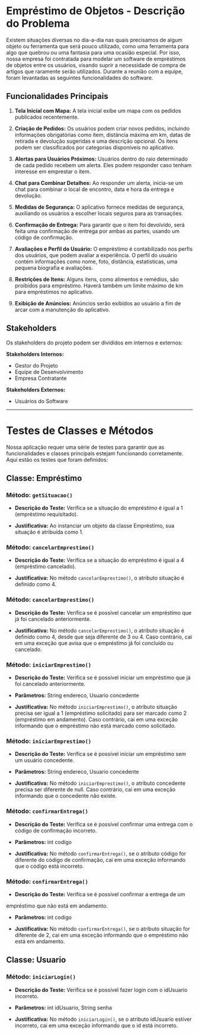 # Empréstimo de Objetos - Descrição do Problema

Existem situações diversas no dia-a-dia nas quais precisamos de algum objeto ou ferramenta que será pouco utilizado, como uma ferramenta para algo que quebrou ou uma fantasia para uma ocasião especial. Por isso, nossa empresa foi contratada para modelar um software de empréstimos de objetos entre os usuários, visando suprir a necessidade de compra de artigos que raramente serão utilizados. Durante a reunião com a equipe, foram levantadas as seguintes funcionalidades do software.

## Funcionalidades Principais

1. **Tela Inicial com Mapa:** A tela inicial exibe um mapa com os pedidos publicados recentemente.

2. **Criação de Pedidos:** Os usuários podem criar novos pedidos, incluindo informações obrigatórias como item, distância máxima em km, datas de retirada e devolução sugeridas e uma descrição opcional. Os itens podem ser classificados por categorias disponíveis no aplicativo.

3. **Alertas para Usuários Próximos:** Usuários dentro do raio determinado de cada pedido recebem um alerta. Eles podem responder caso tenham interesse em emprestar o item.

4. **Chat para Combinar Detalhes:** Ao responder um alerta, inicia-se um chat para combinar o local de encontro, data e hora da entrega e devolução.

5. **Medidas de Segurança:** O aplicativo fornece medidas de segurança, auxiliando os usuários a escolher locais seguros para as transações.

6. **Confirmação de Entrega:** Para garantir que o item foi devolvido, será feita uma confirmação de entrega por ambas as partes, usando um código de confirmação.

7. **Avaliações e Perfil do Usuário:** O empréstimo é contabilizado nos perfis dos usuários, que podem avaliar a experiência. O perfil do usuário contém informações como nome, foto, distância, estatísticas, uma pequena biografia e avaliações.

8. **Restrições de Itens:** Alguns itens, como alimentos e remédios, são proibidos para empréstimo. Haverá também um limite máximo de km para empréstimos no aplicativo.

9. **Exibição de Anúncios:** Anúncios serão exibidos ao usuário a fim de arcar com a manutenção do aplicativo.

## Stakeholders

Os stakeholders do projeto podem ser divididos em internos e externos:

**Stakeholders Internos:**
- Gestor do Projeto
- Equipe de Desenvolvimento
- Empresa Contratante

**Stakeholders Externos:**
- Usuários do Software

---

# Testes de Classes e Métodos

Nossa aplicação requer uma série de testes para garantir que as funcionalidades e classes principais estejam funcionando corretamente. Aqui estão os testes que foram definidos:

## Classe: Empréstimo

### Método: `getSituacao()`

- **Descrição do Teste:** Verifica se a situação do empréstimo é igual a 1 (empréstimo requisitado).

- **Justificativa:** Ao instanciar um objeto da classe Empréstimo, sua situação é atribuída como 1.

### Método: `cancelarEmprestimo()`

- **Descrição do Teste:** Verifica se a situação do empréstimo é igual a 4 (empréstimo cancelado).

- **Justificativa:** No método `cancelarEmprestimo()`, o atributo situação é definido como 4.

### Método: `cancelarEmprestimo()`

- **Descrição do Teste:** Verifica se é possível cancelar um empréstimo que já foi cancelado anteriormente.

- **Justificativa:** No método `cancelarEmprestimo()`, o atributo situação é definido como 4, desde que seja diferente de 3 ou 4. Caso contrário, cai em uma exceção que avisa que o empréstimo já foi concluído ou cancelado.

### Método: `iniciarEmprestimo()`

- **Descrição do Teste:** Verifica se é possível iniciar um empréstimo que já foi cancelado anteriormente.

- **Parâmetros:** String endereco, Usuario concedente

- **Justificativa:** No método `iniciarEmprestimo()`, o atributo situação precisa ser igual a 1 (empréstimo solicitado) para ser marcado como 2 (empréstimo em andamento). Caso contrário, cai em uma exceção informando que o empréstimo não está marcado como solicitado.

### Método: `iniciarEmprestimo()`

- **Descrição do Teste:** Verifica se é possível iniciar um empréstimo sem um usuário concedente.

- **Parâmetros:** String endereco, Usuario concedente

- **Justificativa:** No método `iniciarEmprestimo()`, o atributo concedente precisa ser diferente de null. Caso contrário, cai em uma exceção informando que o concedente não existe.

### Método: `confirmarEntrega()`

- **Descrição do Teste:** Verifica se é possível confirmar uma entrega com o código de confirmação incorreto.

- **Parâmetros:** int codigo

- **Justificativa:** No método `confirmarEntrega()`, se o atributo código for diferente do código de confirmação, cai em uma exceção informando que o código está incorreto.

### Método: `confirmarEntrega()`

- **Descrição do Teste:** Verifica se é possível confirmar a entrega de um

 empréstimo que não está em andamento.

- **Parâmetros:** int codigo

- **Justificativa:** No método `confirmarEntrega()`, se o atributo situação for diferente de 2, cai em uma exceção informando que o empréstimo não está em andamento.

## Classe: Usuario

### Método: `iniciarLogin()`

- **Descrição do Teste:** Verifica se é possível fazer login com o idUsuario incorreto.

- **Parâmetros:** int idUsuario, String senha

- **Justificativa:** No método `iniciarLogin()`, se o atributo idUsuario estiver incorreto, cai em uma exceção informando que o id está incorreto.

